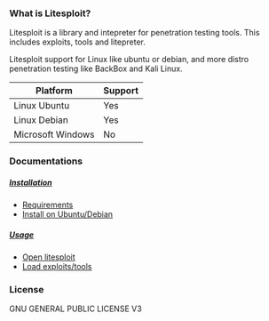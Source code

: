 ### What is Litesploit?
Litesploit is a library and intepreter for penetration testing tools. This includes exploits, tools and litepreter.

Litesploit support for Linux like ubuntu or debian, and more distro penetration testing like BackBox and Kali Linux.

|   Platform    |    Support  |
|---------------|-------------|
| Linux Ubuntu  |    Yes      |
| Linux Debian  |    Yes      |
| Microsoft Windows       | No |

### Documentations
##### [Installation](https://github.com/devilscream/litesploit/tree/master/docs#installation)
* [Requirements](https://github.com/devilscream/litesploit/tree/master/docs#requirements)
* [Install on Ubuntu/Debian](https://github.com/devilscream/litesploit/tree/master/docs#ubuntu--debian)

##### [Usage](https://github.com/devilscream/litesploit/tree/master/docs#usage)
* [Open litesploit](https://github.com/devilscream/litesploit/tree/master/docs#open-litesploit)
* [Load exploits/tools](https://github.com/devilscream/litesploit/tree/master/docs#load-exploitstools)


### License

GNU GENERAL PUBLIC LICENSE V3